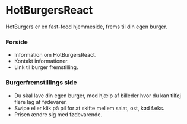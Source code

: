 # HotBurgersReact

HotBurgers er en fast-food hjemmeside, frems til din egen burger.

### Forside
 - Information om HotBurgersReact.
 - Kontakt informationer.
 - Link til burger fremstilling.
### Burgerfremstillings side
- Du skal lave din egen burger, med hjælp af billeder hvor du kan tilføj flere lag af fødevarer. 
- Swipe eller klik på pil for at skifte mellem salat, ost, kød f.eks. 
- Prisen ændre sig med fødevarende. 

